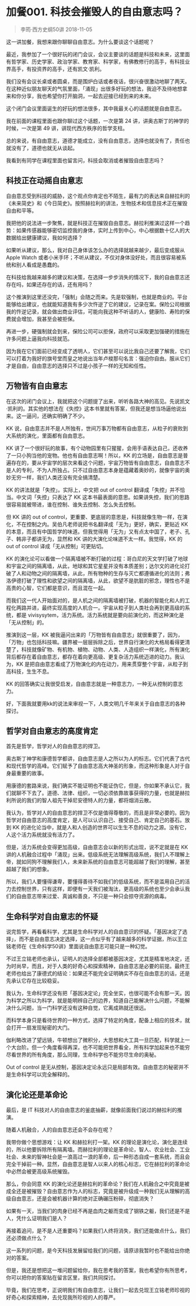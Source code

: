 # 加餐001. 科技会摧毁人的自由意志吗？
> 李筠·西方史纲50讲
2018-11-05

这一讲加餐，我想来跟你聊聊自由意志。为什么要谈这个话题呢？

最近，我参加了一个很好玩的闭门会议，会议主要谈的话题是科技和未来，这里面有哲学家、历史学家、政治学家、教育家、科学家，有佛教修行的高手，有科技业界高手，有投资界的高手，还有凯文·凯利。

我们没有会议长桌或者圆桌，而是围炉白话或者夜话，很兴奋很激动地聊了两天。在这种近似朋友聊天的气氛里面，「涌现」出很多好玩的想法，我迫不及待地想拿来和你分享，我也希望你打开脑洞，一起去迎接已经到来的未来。

这个闭门会议里面诞生的好玩的想法很多，其中我最关心的话题就是自由意志。

我在前面的课程里面也跟你聊过这个话题，一次是第 24 讲，讲奥古斯丁的神学的时候，一次是第 49 讲，讲现代西方秩序的哲学支柱。

总的来说，有自由意志，道德才能成立，没有自由意志，选择也就没有了，责任也就没有了，道德也就无从谈起。

我看到有同学在课程里面也留言问，科技会取消或者摧毁自由意志吗？

## 科技正在动摇自由意志
自由意志受到科技的威胁，这个观点你肯定也不陌生，最有力的表达来自赫拉利的《未来简史》和《今日简史》。按照赫拉利的讲法，生物技术和信息技术正在摧毁自由和平等。

我把他的说法进一步聚焦，就是科技正在摧毁自由意志。赫拉利推演过这样一个趋势：如果传感器能够密切监控我的身体，实时上传到中心，中心根据数十亿人的大数据给出健康建议，我如何选择？

如果听从建议，那么，我对自己身体该怎么办的选择就越来越少，最后变成服从 Apple Watch 或者小米手环；不听从建议，不仅对身体没好处，而且很容易被系统和别人看成是愚蠢的。

在科技给我越来越多的建议和决策，在选择一步步消失的情况下，我的自由意志还存在吗，如果还存在的话，还有用吗？

这个推演到这里还没完，「强制」会随之而来。先是软强制，也就是商业的。平台能够给出建议，也就能知道我有多少次忤逆了它的建议，记录在案。保险公司根据我的忤逆记录，就会做出商业评估，可能向我这种不听话的人，健康险、寿险的保费就会增加，我甚至会被拒保。

再进一步，硬强制就会到来，保险公司可以拒保，政府可以采取更加强硬的措施在许多问题上逼我向科技就范。

因为我在它们面前已经变成了透明人，它们甚至可以说比我自己还要了解我，它们可以打着为我好的旗号堂而皇之地说出当年卢梭那句名言：强迫你自由。服从它们才是自由，自由意志的选择只不过是小孩子一样的无知和任性。

## 万物皆有自由意志
在这次的闭门会议上，我就把这个问题提了出来，听听各路大神的高见。先说凯文·凯利的。其实他的想法在《失控》这本书里就有答案，但我还是想当场逼他说出来。这一逼问，还确实明确了不少。

KK 说，自由意志并不是人所独有，世间万事万物都有自由意志，从粒子的衰败到大系统的演化，里面都有自由意志。

KK 讲了一个很好玩的故事，有个动物园里有只猩猩，会用手语表达自己，还收养了一只小狗当他的宠物。他也有自由意志啊！所以，KK 的立场是，自由意志是普遍存在的，要从宇宙学的层次来看这个问题，宇宙万物皆有自由意志，自由意志不是人的专利，不为人所独占。只不过自由意志本身是蕴藏着奥妙的，就像宇宙的奥妙无穷一样，我们人类还没有完全搞清楚。

KK 的讲法就是「失控」。实际上，中文把 out of control 翻译成「失控」并不恰当。中文词「失控」只表达了 KK 这本书最表面的意思。如果讲失控，我们的思路很容易就被带进，谁在控制、谁失去控制、怎么失去控制。

但 KK 讲的 out of control，更重要、更底层的意思是，科技就像生物一样，在演化，不在控制之内。吴伯凡老师说把书名翻译成「无为」更好，确实，更贴近 KK 的本意，而且有中国哲学的味道。但我觉得用「无为」又有点太中国了，老子、孔子、韩非子都讲无为，显然和 KK 讲的大演化论味道不太一样。我觉得，KK 的 out of control 译成「无从控制」可更贴切。

KK 的演化论可以看做一个隔离墙被不断打破的过程：哥白尼的天文学打破了地球和宇宙之间的隔离墙，从此，地球和其它星星并没有本质差别；达尔文的进化论打破了人和动物之间的隔离墙，从此，所有物种的生存与灭亡都遵循进化的法则；弗洛伊德打破了理性和欲望之间的隔离墙，从此，欲望不是肮脏的邪念，理性也不是高贵的心智，它们都是意识，而且混在一起。

而我们这一代人开始面对的，是人机之间的隔离墙被打破，机器的智能化和人的工程化两路并进，最终实现高度的人机合一。宇宙从粒子到人类社会再到更高级的系统，都是 vivisysytem，活力系统。活力系统就是要向前演化的，而这种演化是「无从控制」的。

推演到这一层，KK 被我逼问出来的「万物皆有自由意志」就很重要了，因为，「万物」也包括科技嘛。疆界被一层层拆除之后，世界自行演化的大格局看得更清楚了，科技就像矿物、有机物、植物、动物、人类、人造组织一样演化，所有演化背后都存在着自由意志，都存在着向更高级、更复杂活力系统迈进的动力。我认为，KK 是把自由意志看成了万物演化的内在动力，用来贯穿整个宇宙，从粒子到高科技，生生不息。

KK 的回答确实让我很受启发，自由意志就是一种意志力，一种无从控制的意志力。

好，下面我就要用kk的说法来审视一下，人类文明几千年来关于自由意志的各种探讨。

## 哲学对自由意志的高度肯定
首先是哲学，哲学对人的自由意志的捍卫。

奥古斯丁神学和康德哲学都讲，自由意志是人之所以为人的标志。它们代表了古代和现代哲学的高峰。它们赋予了自由意志高大神圣的形象，而这种形象是人对于自身最重要的故事。

用康德的套路来说，我们确实不能证明也不能证伪它，但是，你如果不承认它，我们就聊不下去了。道德、法律、组织，一切必须依靠故事获得的力量，也就是赫拉利所说的我们的智人祖先干掉尼安德特人的力量，都将烟消云散。

我认为，哲学对人的自由意志的捍卫不仅是值得尊敬的，而且是非常必要的。因为哲学对自由意志的高度肯定，是人可以认识自己、接受自己、肯定自己的基石。放到 KK 的进化论当中，就是人和人创造的世界可以生生不息的动力之源。没有它，人这个活力系统就没有活力了。

但是，活力系统会变得更加高级，自由意志会以新的形式出现，说不定就是在 KK 讲的人机融合过程中「涌现」出来。低级系统无法理解高级系统，我们人不理解上帝，就如同狗不理解我们人，未来新系统的自由意志可能超越了我们的理解，甚至超越了我们的想象。

所以，我们人要懂得谦卑，要懂得善待不如我们的低级系统，而不是滥用自己的活力去控制世界，只有这样，即便有一天我们被淘汰，更高级的系统也至少会承认我们的自由意志带来过爱、真诚和善良，不只是一种只会掠夺资源的病毒。

## 生命科学对自由意志的怀疑
说完哲学，再看看科学，尤其是生命科学对人的自由意识的怀疑。「基因决定了选择」，而不是自由意志决定选择，这一点似乎有了越来越多的科学证据，所以王立铭老师在《生命科学50讲》里面说自由意志可能只是一种幻觉。

不过王立铭老师也承认，证明人的选择全部都被基因决定，尤其是精准地决定，还为时尚早，而且，对于人类的好奇心和探索精神，自由意志是必要的前提。最终王老师也给出了康德式的结论：如果还不能完全证明确实不存在自由意志的话，还是先承认它存在比较稳妥。

我认为，生命科学还没有把「基因决定论」完全坐实，也很可能不会有那一天。因为科学之所以为科学，就是能明辨自己的边界，知道自己能解决什么问题，不能解决什么问题，当一门科学还没有这种自觉，它离成熟就还很远。

而科学本身只是看待世界的一种方式，选择了特定的角度，配备上相应的技术，就会打开一扇发现秘密的大门。

伽利略改进了望远镜，牛顿想出了微积分，大思想和大工具一旦匹配，科学就上一个大台阶。但一个角度看得再深，也不可能把世界看全，所有科学加起来也不能穷尽看世界的所有角度，那么同理，生命科学也不能穷尽生命的奥秘。

Out of control 是无从控制，基因决定论永远只是局部有效。自由意志的秘密并不是生命科学可以完全解释的。

## 演化论还是革命论
最后，是 IT 科技对人的自由意志的釜底抽薪，就像前面我们说过的赫拉利的推演。

随着人机融合，人的自由意志还会不会存在呢？

我带你做个思想游戏：让 KK 和赫拉利打一架。KK 的理论是演化论，演化是连续的，所以他要拆除所有隔离墙。而赫拉利的理论是革命论，智人、农业社会、工业社会、未来的智神社会是一浪高过一浪的革命，后一种形态自成一套系统，而且会完全干掉前一种。显然，自由意志是智人以来人的核心标志，它在赫拉利的革命论中必然会被更高级系统摧毁。

那么，你会同意 KK 的演化论还是赫拉利的革命论？我们在人机融合之中究竟是被成全还是被摧毁？自由意志作为人的标志，究竟是被升级成一种我们无从理解的高级自由意志，还是会被机器计算的绝对正确碾压粉碎，彻底消失？

如果有一天，当我们的肉身已经不再是血肉之躯而变成了钢铁之躯，我们还是不是人，凭什么证明我们是人？

再接着追问，是不是人还重要吗？如果我们人终将消失，我们还能做点什么，我们还必须做点什么？

这一系列的问题，是今天科技发展留给我们的问题，请原谅我暂时也不能给出你绝对的答案。

但是，我还是想把这一堆问题留给你，我在思考我的答案，我也希望你有所思考，你可以把你的答案贴在留言区里，我们共同探讨。

毕竟，我们在思考，正说明我们有自由意志，让我们一起去兑现王立铭老师珍视的好奇心和探索精神，去兑现我所珍视的人的尊严。
